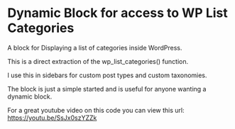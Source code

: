 # Dynamic Block for access to WP List Categories
A block for Displaying a list of categories inside WordPress.

This is a direct extraction of the wp_list_categories() function.

I use this in sidebars for custom post types and custom taxonomies.

The block is just a simple started and is useful for anyone wanting a dynamic block.

For a great youtube video on this code you can view this url: https://youtu.be/SsJx0szYZZk
